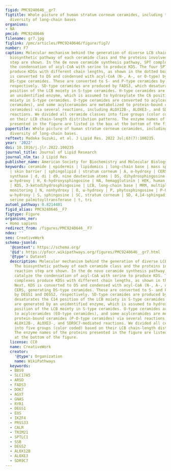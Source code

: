 ```yaml
---
figid: PMC9240646__gr7
figtitle: Whole picture of human stratum corneum ceramides, including the chain-length
  diversity of long-chain bases
organisms:
- NA
pmcid: PMC9240646
filename: gr7.jpg
figlink: /pmc/articles/PMC9240646/figure/fig7/
number: F7
caption: Molecular mechanism behind the generation of diverse LCB chain lengths. The
  biosynthetic pathway of each ceramide class and the proteins involved in each reaction
  step are shown. In the de novo ceramide synthesis pathway, SPT complexes catalyze
  the condensation of acyl-CoA with serine to produce KDS. The four SPT complexes
  produce KDSs with different chain lengths, as shown in the dotted box. Next, KDS
  is converted to DS and condensed with acyl-CoA (N-, A-, or O-type) by CERS, generating
  DS-type ceramides. These are converted to S- and P-type ceramides by DEGS1 and DEGS2,
  respectively. SD-type ceramides are produced by FADS3, which desaturates the C14
  position of the LCB moiety in S-type ceramides. H-type ceramides are generated by
  an unidentified enzyme, which is assumed to hydroxylate the C6 position of the LCB
  moiety in S-type ceramides. O-type ceramides are converted to acylceramides (EO-type
  ceramides), and some acylceramides are metabolized to protein-bound ceramides (P-O-type
  ceramides) via several reactions, including ALOX12B-, ALOXE3-, and SDR9C7-mediated
  reactions. We divided all ceramide classes into five groups (color coded) based
  on their LCB chain-length distribution patterns. The enzyme names of the proteins
  presented in the figure are listed in the box at the bottom of the figure.
papertitle: Whole picture of human stratum corneum ceramides, including the chain-length
  diversity of long-chain bases.
reftext: Madoka Suzuki, et al. J Lipid Res. 2022 Jul;63(7):100235.
year: '2022'
doi: 10.1016/j.jlr.2022.100235
journal_title: Journal of Lipid Research
journal_nlm_ta: J Lipid Res
publisher_name: American Society for Biochemistry and Molecular Biology
keywords: ceramide | epidermis | lipidomics | long-chain base | mass spectrometry
  | skin barrier | sphingolipid | stratum corneum | A, α-hydroxy | CERS, ceramide
  synthase | d, di | d9, nine deuterium atoms | DS, dihydrosphingosine | EO, esterified
  ω-hydroxy | H, 6-hydroxysphingosine | HA, hemagglutinin | HEK, human embryonic kidney
  | KDS, 3-ketodihydrosphingosine | LCB, long-chain base | MRM, multiple reaction
  monitoring | N, nonhydroxy | O, ω-hydroxy | P, phytosphingosine | P-O, protein-bound
  ω-hydroxy | S, sphingosine | SC, stratum corneum | SD, 4,14-sphingadiene | SPT,
  serine palmitoyltransferase | t, tri
automl_pathway: 0.8214401
figid_alias: PMC9240646__F7
figtype: Figure
organisms_ner:
- Homo sapiens
redirect_from: /figures/PMC9240646__F7
ndex: ''
seo: CreativeWork
schema-jsonld:
  '@context': https://schema.org/
  '@id': https://pfocr.wikipathways.org/figures/PMC9240646__gr7.html
  '@type': Dataset
  description: Molecular mechanism behind the generation of diverse LCB chain lengths.
    The biosynthetic pathway of each ceramide class and the proteins involved in each
    reaction step are shown. In the de novo ceramide synthesis pathway, SPT complexes
    catalyze the condensation of acyl-CoA with serine to produce KDS. The four SPT
    complexes produce KDSs with different chain lengths, as shown in the dotted box.
    Next, KDS is converted to DS and condensed with acyl-CoA (N-, A-, or O-type) by
    CERS, generating DS-type ceramides. These are converted to S- and P-type ceramides
    by DEGS1 and DEGS2, respectively. SD-type ceramides are produced by FADS3, which
    desaturates the C14 position of the LCB moiety in S-type ceramides. H-type ceramides
    are generated by an unidentified enzyme, which is assumed to hydroxylate the C6
    position of the LCB moiety in S-type ceramides. O-type ceramides are converted
    to acylceramides (EO-type ceramides), and some acylceramides are metabolized to
    protein-bound ceramides (P-O-type ceramides) via several reactions, including
    ALOX12B-, ALOXE3-, and SDR9C7-mediated reactions. We divided all ceramide classes
    into five groups (color coded) based on their LCB chain-length distribution patterns.
    The enzyme names of the proteins presented in the figure are listed in the box
    at the bottom of the figure.
  license: CC0
  name: CreativeWork
  creator:
    '@type': Organization
    name: WikiPathways
  keywords:
  - BBS9
  - SLC17A5
  - ARSD
  - FADS3
  - DOK7
  - AGXT
  - GNAS
  - RYR1
  - DEGS1
  - EOS
  - IKZF4
  - PRSS33
  - CALR
  - TRIM21
  - SPTLC1
  - SSB
  - DEGS2
  - ALOX12B
  - ALOXE3
  - SDR9C7
---
```

